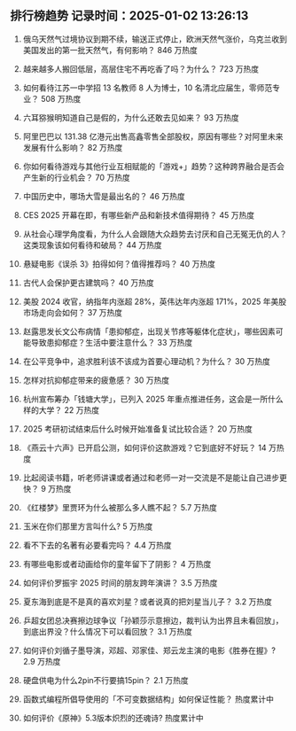 
## 排行榜趋势 记录时间：2025-01-02 13:26:13
  
  1. 俄乌天然气过境协议到期不续，输送正式停止，欧洲天然气涨价，乌克兰收到美国发出的第一批天然气，有何影响？ 846 万热度
    
  2. 越来越多人搬回低层，高层住宅不再吃香了吗？为什么？ 723 万热度
    
  3. 如何看待江苏一中学招 13 名教师 8 人为博士，10 名清北应届生，零师范专业？ 508 万热度
    
  4. 六耳猕猴明知道自己是假的，为什么还敢去见如来？ 93 万热度
    
  5. 阿里巴巴以 131.38 亿港元出售高鑫零售全部股权，原因有哪些？对阿里未来发展有什么影响？ 82 万热度
    
  6. 你如何看待游戏与其他行业互相赋能的「游戏+」趋势？这种跨界融合是否会产生新的行业机会？ 70 万热度
    
  7. 中国历史中，哪场大雪是最出名的？ 46 万热度
    
  8. CES 2025 开幕在即，有哪些新产品和新技术值得期待？ 45 万热度
    
  9. 从社会心理学角度看，为什么人会跟随大众趋势去讨厌和自己无冤无仇的人？这类现象该如何看待和破局？ 44 万热度
    
  10. 悬疑电影《误杀 3》拍得如何？值得推荐吗？ 40 万热度
    
  11. 古代人会保护更古建筑吗？ 40 万热度
    
  12. 美股 2024 收官，纳指年内涨超 28%，英伟达年内涨超 171%，2025 年美股市场走向会如何？ 37 万热度
    
  13. 赵露思发长文公布病情「患抑郁症，出现关节疼等躯体化症状」，哪些因素可能导致患抑郁症？生活中要注意什么？ 33 万热度
    
  14. 在公平竞争中，追求胜利该不该成为首要心理动机？为什么？ 30 万热度
    
  15. 怎样对抗抑郁症带来的疲惫感？ 30 万热度
    
  16. 杭州宣布筹办「钱塘大学」，已列入 2025 年重点推进任务，这会是一所什么样的大学？ 22 万热度
    
  17. 2025 考研初试结束后什么时候开始准备复试比较合适？ 20 万热度
    
  18. 《燕云十六声》已开启公测，如何评价这款游戏？它到底好不好玩？ 14 万热度
    
  19. 比起阅读书籍，听老师讲课或者通过和老师一对一交流是不是能让自己进步更快？ 9 万热度
    
  20. 《红楼梦》里贾环为什么被那么多人瞧不起？ 5.7 万热度
    
  21. 玉米在你们那里方言叫什么? 5 万热度
    
  22. 看不下去的名著有必要看完吗？ 4.4 万热度
    
  23. 有哪些电影或者动画给你的童年留下了阴影？ 4 万热度
    
  24. 如何评价罗振宇 2025 时间的朋友跨年演讲？ 3.5 万热度
    
  25. 夏东海到底是不是真的喜欢刘星？或者说真的把刘星当儿子？ 3.2 万热度
    
  26. 乒超女团总决赛擦边球争议「孙颖莎示意擦边，裁判认为出界且未看回放」，到底出界没？什么情况下可以看回放？ 3.1 万热度
    
  27. 如何评价刘循子墨导演，邓超、邓家佳、郑云龙主演的电影《胜券在握》? 2.9 万热度
    
  28. 硬盘供电为什么2pin不行要搞15pin？ 2.1 万热度
    
  29. 函数式编程所倡导使用的「不可变数据结构」如何保证性能？ 热度累计中
    
  30. 如何评价《原神》5.3版本炽烈的还魂诗? 热度累计中
    